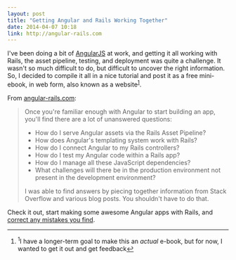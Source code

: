 ```yaml
---
layout: post
title: "Getting Angular and Rails Working Together"
date: 2014-04-07 10:18
link: http://angular-rails.com
---
```


I've been doing a bit of [AngularJS][angular] at work, and getting it all working with Rails, the asset pipeline, testing, and deployment was quite a
challenge.  It wasn't so much difficult to do, but difficult to uncover the right information.  So, I decided to compile it all in a nice tutorial and post it as a free mini-ebook, in web form, also known as a website<a name="back-1"></a><sup><a href="#1">1</a></sup>.

From [angular-rails.com](http://angular-rails.com):

<blockquote>
Once you're familiar enough with Angular to start building an app, you'll find there are a lot of unanswered questions:
<ul>
<li>How do I serve Angular assets via the Rails Asset Pipeline?</li>
<li>How does Angular's templating system work with Rails?</li>
<li>How do I connect Angular to my Rails controllers?</li>
<li>How do I test my Angular code within a Rails app?</li>
<li>How do I manage all these JavaScript dependencies?</li>
<li>What challenges will there be in the production environment not present in the development environment?</li>
</ul>
I was able to find answers by piecing together information from Stack Overflow and various blog posts. You shouldn't have to do that.
</blockquote>

Check it out, start making some awesome Angular apps with Rails, and [correct any mistakes you find][contribute].

[angular]: http://angularjs.com
[contribute]: http://angular-rails.com/contributing.html

----

<footer class='footnotes'>
<ol>
<li>
<a name='1'></a>
<sup>1</sup>I have a longer-term goal to make this an <em>actual</em> e-book, but for now, I wanted to get it out and get feedback<a href='#back-1'>↩</a>
</li>
</ol></footer>
